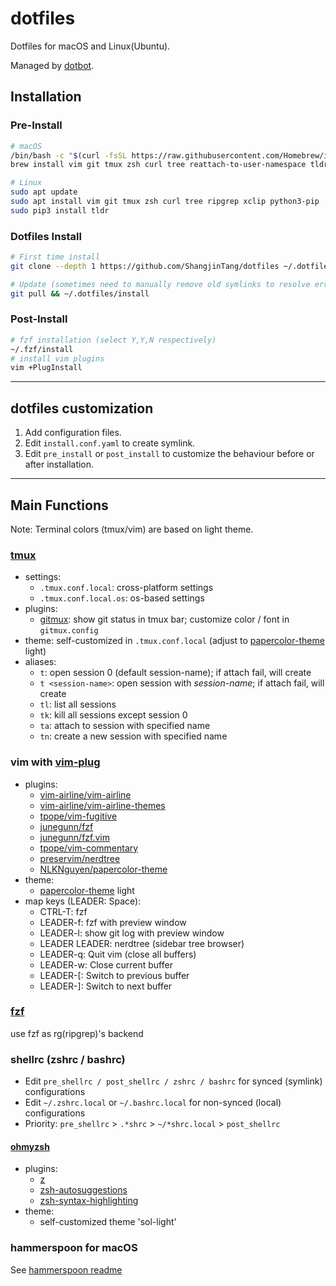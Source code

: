 # dotfiles

Dotfiles for macOS and Linux(Ubuntu).

Managed by [dotbot](https://github.com/anishathalye/dotbot).

## Installation

### Pre-Install

```bash
# macOS
/bin/bash -c "$(curl -fsSL https://raw.githubusercontent.com/Homebrew/install/HEAD/install.sh)"  # install homebrew
brew install vim git tmux zsh curl tree reattach-to-user-namespace tldr
```

```bash
# Linux
sudo apt update
sudo apt install vim git tmux zsh curl tree ripgrep xclip python3-pip
sudo pip3 install tldr
```

### Dotfiles Install

```bash
# First time install
git clone --depth 1 https://github.com/ShangjinTang/dotfiles ~/.dotfiles && ~/.dotfiles/install

# Update (sometimes need to manually remove old symlinks to resolve errors)
git pull && ~/.dotfiles/install
```

### Post-Install


```bash
# fzf installation (select Y,Y,N respectively)
~/.fzf/install
# install vim plugins
vim +PlugInstall
```

---

## dotfiles customization

1. Add configuration files.
2. Edit `install.conf.yaml` to create symlink.
3. Edit `pre_install` or `post_install` to customize the behaviour before or after installation.

---

## Main Functions

Note: Terminal colors (tmux/vim) are based on light theme.

### [tmux](https://github.com/gpakosz/.tmux.git)

- settings:
  - `.tmux.conf.local`: cross-platform settings
  - `.tmux.conf.local.os`: os-based settings
- plugins:
  - [gitmux](https://github.com/arl/gitmux): show git status in tmux bar; customize color / font in `gitmux.config`
- theme: self-customized in `.tmux.conf.local` (adjust to [papercolor-theme](https://github.com/NLKNguyen/papercolor-theme) light)
- aliases:
  - `t`: open session 0 (default session-name); if attach fail, will create
  - `t <session-name>`: open session with *session-name*; if attach fail, will create
  - `tl`: list all sessions
  - `tk`: kill all sessions except session 0
  - `ta`: attach to session with specified name
  - `tn`: create a new session with specified name


### vim with [vim-plug](https://github.com/junegunn/vim-plug)

- plugins:
  - [vim-airline/vim-airline](https://github.com/vim-airline/vim-airline)
  - [vim-airline/vim-airline-themes](https://github.com/vim-airline/vim-airline-themes)
  - [tpope/vim-fugitive](https://github.com/tpope/vim-fugitive)
  - [junegunn/fzf](https://github.com/junegunn/fzf)
  - [junegunn/fzf.vim](https://github.com/junegunn/fzf.vim)
  - [tpope/vim-commentary](https://github.com/tpope/vim-commentary)
  - [preservim/nerdtree](https://github.com/preservim/nerdtree)
  - [NLKNguyen/papercolor-theme](https://github.com/NLKNguyen/papercolor-theme)
- theme:
  - [papercolor-theme](https://github.com/NLKNguyen/papercolor-theme) light
- map keys (LEADER: Space):
  - CTRL-T: fzf
  - LEADER-f: fzf with preview window
  - LEADER-l: show git log with preview window
  - LEADER LEADER: nerdtree (sidebar tree browser)
  - LEADER-q: Quit vim (close all buffers)
  - LEADER-w: Close current buffer
  - LEADER-[: Switch to previous buffer
  - LEADER-]: Switch to next buffer


### [fzf](https://github.com/junegunn/fzf)

use fzf as rg(ripgrep)'s backend


### shellrc (zshrc / bashrc)

- Edit `pre_shellrc / post_shellrc / zshrc / bashrc` for synced (symlink) configurations
- Edit `~/.zshrc.local` or `~/.bashrc.local` for non-synced (local) configurations
- Priority: `pre_shellrc` > `.*shrc` > `~/*shrc.local` > `post_shellrc`

#### [ohmyzsh](https://github.com/ohmyzsh/ohmyzsh)

- plugins:
  - [z](https://github.com/rupa/z)
  - [zsh-autosuggestions](https://github.com/zsh-users/zsh-autosuggestions)
  - [zsh-syntax-highlighting](https://github.com/zsh-users/zsh-syntax-highlighting)
- theme:
  - self-customized theme 'sol-light'


### hammerspoon for macOS

See [hammerspoon readme](https://github.com/ShangjinTang/dotfiles/blob/master/macos/hammerspoon/README.md)
